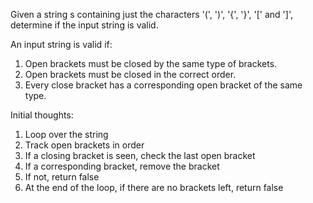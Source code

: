 Given a string s containing just the characters '(', ')', '{', '}', '[' and ']', determine if the input string is valid.

An input string is valid if:

1. Open brackets must be closed by the same type of brackets.
2. Open brackets must be closed in the correct order.
3. Every close bracket has a corresponding open bracket of the same type.

Initial thoughts:
1. Loop over the string
2. Track open brackets in order
3. If a closing bracket is seen, check the last open bracket
  1. If a corresponding bracket, remove the bracket
  2. If not, return false
4. At the end of the loop, if there are no brackets left, return false
